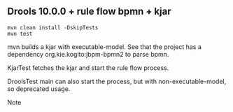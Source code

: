 ## Drools 10.0.0 + rule flow bpmn + kjar

```shell
mvn clean install -DskipTests
mvn test
```

mvn builds a kjar with executable-model. See that the project has a dependency org.kie.kogito:jbpm-bpmn2 to parse bpmn.

KjarTest fetches the kjar and start the rule flow process.

DroolsTest main can also start the process, but with non-executable-model, so deprecated usage.

Note